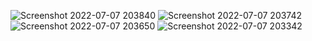 ![Screenshot 2022-07-07 203840](https://user-images.githubusercontent.com/56507749/177760715-1a48ceb8-7905-40fe-a46a-af9a4c4c29ac.png)
![Screenshot 2022-07-07 203742](https://user-images.githubusercontent.com/56507749/177760736-c9bbd260-593d-4b4f-9a4a-28ca291d6882.png)
![Screenshot 2022-07-07 203650](https://user-images.githubusercontent.com/56507749/177760743-c8e1383e-c43b-4890-a953-14119d04a9ae.png)
![Screenshot 2022-07-07 203342](https://user-images.githubusercontent.com/56507749/177760753-3e8f401d-b1d5-43c4-9abd-49bd69f3f1de.png)
